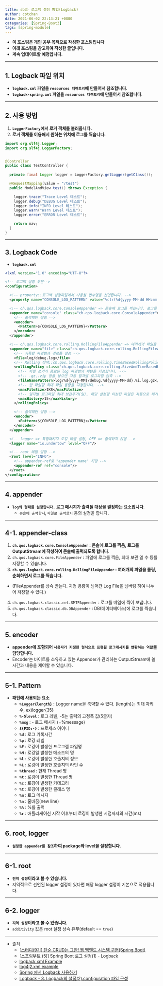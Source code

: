 ```yaml
---
title: sb3) 로그백 설정 방법(Logback)
author: cotchan 
date: 2021-06-02 22:13:21 +0800 
categories: [Spring-Boot3]
tags: [spring-module] 
---
```


+ **이 포스팅은 개인 공부 목적으로 작성한 포스팅입니다**
+ **아래 포스팅을 참고하여 작성한 글입니다.**
+ **계속 업데이트할 예정입니다.**

---

## 1. Logback 파일 위치

+ **`logback.xml` 파일을 `resources 디렉토리`에 만들어서 참조합니다.**
+ **`logback-spring.xml` 파일을 `resources 디렉토리`에 만들어서 참조합니다.**

---

## 2. 사용 방법

1. **`LoggerFactory`에서 로거 객체를 불러옵니다.**
2. **로거 객체를 이용해서 원하는 위치에 로그를 찍습니다.**

```java
import org.slf4j.Logger;
import org.slf4j.LoggerFactory;


@Controller 
public class TestController { 
  
  private final Logger logger = LoggerFactory.getLogger(getClass()); 

  @RequestMapping(value = "/test") 
  public ModelAndView test() throws Exception { 

    logger.trace("Trace Level 테스트"); 
    logger.debug("DEBUG Level 테스트"); 
    logger.info("INFO Level 테스트"); 
    logger.warn("Warn Level 테스트"); 
    logger.error("ERROR Level 테스트"); 

    return mav; 
  } 
}
```

---

## 3. Logback Code

+ **`logback.xml`**

```xml
<?xml version="1.0" encoding="UTF-8"?>

<!-- 로그백 설정 부분-->
<configuration>

  <!-- property::로그백 설정파일에서 사용될 변수명을 선언합니다. -->
  <property name="CONSOLE_LOG_PATTERN" value="%clr(%d{yyyy-MM-dd HH:mm:ss.SSS,IST}){faint} %clr(${LOG_LEVEL_PATTERN:-%5p}) %clr(${PID:- }){magenta} %clr(---){faint} %clr([%15.15t]){faint} %clr(%-40.40logger{39}:%L){cyan} %clr(:){faint} %m%n${LOG_EXCEPTION_CONVERSION_WORD:-%wEx}"/>

  <!-- ch.qos.logback.core.ConsoleAppender => 콘솔에 로그를 찍습니다. 로그를 OutputStream에 작성하여 콘솔에 출력되도록 합니다. -->
  <appender name="console" class="ch.qos.logback.core.ConsoleAppender">
    <!-- 출력패턴 설정 -->
    <encoder>
      <Pattern>${CONSOLE_LOG_PATTERN}</Pattern>
    </encoder>
  </appender>

  <!-- ch.qos.logback.core.rolling.RollingFileAppender => 여러개의 파일을 롤링, 순회하면서 로그를 찍습니다. -->
  <appender name="file" class="ch.qos.logback.core.rolling.RollingFileAppender">
    <!-- 기록할 파일명과 경로를 설정 -->
    <file>log/debug.log</file>
    <!-- Rolling 정책::ch.qos.logback.core.rolling.TimeBasedRollingPolicy => 일자별 적용 -->
    <rollingPolicy class="ch.qos.logback.core.rolling.SizeAndTimeBasedRollingPolicy">
      <!-- 파일 쓰기가 종료된 log 파일명의 패턴을 지정합니다. -->
      <!-- .gz,.zip 등을 넣으면 자동 일자별 로그파일 압축 -->
      <fileNamePattern>log/%d{yyyy-MM}/debug.%d{yyyy-MM-dd}.%i.log.gz</fileNamePattern>
      <!-- 한 파일당 최대 파일 용량을 지정합니다. -->
      <maxFileSize>1KB</maxFileSize>
      <!-- 일자별 로그파일 최대 보관주기(일), 해당 설정일 이상된 파일은 자동으로 제거-->
      <maxHistory>15</maxHistory>
    </rollingPolicy>

    <!-- 출력패턴 설정 -->
    <encoder>
      <Pattern>${CONSOLE_LOG_PATTERN}</Pattern>
    </encoder>
  </appender>

  <!-- logger => 특정패키지 로깅 레벨 설정, OFF => 출력하지 않음 -->
  <logger name="io.undertow" level="OFF"/>

  <!-- root 레벨 설정 -->
  <root level="INFO">
    <!-- appender-ref로 "appender name" 지정 -->
    <appender-ref ref="console"/>
  </root>
</configuration>
```

---

## 4. appender

+ **`log의 형태를 설정합니다.` 로그 메시지가 출력될 대상을 결정하는 요소입니다.**
  + `콘솔에 출력할지`, `파일로 출력할지` 등의 설정을 합니다.

---

## 4-1. appender-class

1. **`ch.qos.logback.core.ConsoleAppender` : 콘솔에 로그를 찍음, 로그를 OutputStream에 작성하여 콘솔에 출력되도록 합니다.**
2. `ch.qos.logback.core.FileAppender` : 파일에 로그를 찍음, 최대 보관 일 수 등를 지정할 수 있습니다.
3. **`ch.qos.logback.core.rolling.RollingFileAppender` : 여러개의 파일을 롤링, 순회하면서 로그를 찍습니다.**
  + (FileAppender를 상속 받는다. 지정 용량이 넘어간 Log File을 넘버링 하여 나누어 저장할 수 있다.)
4. `ch.qos.logback.classic.net.SMTPAppender` : 로그를 메일에 찍어 보냅니다.
5. `ch.qos.logback.classic.db.DBAppender` : DB(데이터베이스)에 로그를 찍습니다. 

---

## 5. encoder

+ **appender에 포함되어 `사용자가 지정한 형식으로 표현될 로그메시지를 변환하는 역할`을 담당합니다.**
+ Encoder는 바이트를 소유하고 있는 Appender가 관리하는 OutputStream에 쓸 시간과 내용을 제어할 수 있습니다.

---

## 5-1. Pattern

+ **패턴에 사용되는 요소**
  + **`%Logger{length}`** : Logger name을 축약할 수 있다. {length}는 최대 자리 수, ex)logger{35}
  + **`%-5level`** : 로그 레벨, -5는 출력의 고정폭 값(5글자)
  + **`%msg`** : - 로그 메시지 (=%message)
  + **`${PID:-}`** : 프로세스 아이디
  + **`%d`** : 로그 기록시간
  + **`%p`** : 로깅 레벨
  + **`%F`** : 로깅이 발생한 프로그램 파일명
  + **`%M`** : 로깅일 발생한 메소드의 명
  + **`%l`** : 로깅이 발생한 호출지의 정보
  + **`%L`** : 로깅이 발생한 호출지의 라인 수
  + **`%thread`** : 현재 Thread 명
  + **`%t`** : 로깅이 발생한 Thread 명
  + **`%c`** : 로깅이 발생한 카테고리
  + **`%C`** : 로깅이 발생한 클래스 명
  + **`%m`** : 로그 메시지
  + **`%n`** : 줄바꿈(new line)
  + **`%%`** : %를 출력
  + **`%r`** : 애플리케이션 시작 이후부터 로깅이 발생한 시점까지의 시간(ms)

---

## 6. root, logger

+ **`설정한 appender를 참조`하여 package와 level을 설정합니다.** 

---

## 6-1. root

+ **`전역 설정`이라고 볼 수 있습니다.**
+ 지역적으로 선언된 logger 설정이 있다면 해당 logger 설정이 기본으로 적용됩니다.

---

## 6-2. logger

+ **`지역 설정`이라고 볼 수 있습니다.**
+ `additivity` 값은 root 설정 상속 유무(default == `true`)

---

+ 출처
  + [[스터디/9기] 단순 CRUD는 그만! 웹 백엔드 시스템 구현(Spring Boot)](https://programmers.co.kr/learn/courses/11694) 
  + [[스프링부트 (5)] Spring Boot 로그 설정(1) - Logback](https://goddaehee.tistory.com/206)
  + [logback.xml Example](https://mkyong.com/logging/logback-xml-example/)
  + [log4j2.xml example](https://mkyong.com/logging/log4j2-xml-example/)
  + [Spring 에서 Logback 사용하기](https://gs.saro.me/dev?tn=479)
  + [Logback - 3. Logback의 설정(2).configuration 파일 구성](https://ckddn9496.tistory.com/79)

